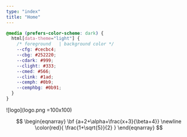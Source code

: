 ```yaml
---
type: "index"
title: "Home"
---
```


```css
@media (prefers-color-scheme: dark) {
  html[data-theme="light"] {
    /* foreground   | background color */
    --cfg: #cecbc4;
    --cbg: #252220;
    --cdark: #999;
    --clight: #333;
    --cmed: #566;
    --clink: #1ad;
    --cemph: #0b9;
    --cemphbg: #0b91;
  }
}
```

![logo](logo.png =100x100)

$$
\begin{eqnarray}
\bf {a+2+\alpha+\frac{x+3}{\beta+4}}
\newline  \color{red}{ \frac{1+\sqrt{5}}{2} }
\end{eqnarray}
$$
